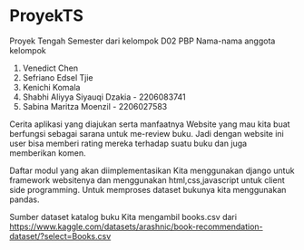 # ProyekTS
Proyek Tengah Semester dari kelompok D02 PBP
Nama-nama anggota kelompok
1. Venedict Chen
2. Sefriano Edsel Tjie
3. Kenichi Komala
4. Shabhi Aliyya Siyauqi Dzakia - 2206083741
5. Sabina Maritza Moenzil - 2206027583

Cerita aplikasi yang diajukan serta manfaatnya
Website yang mau kita buat berfungsi sebagai sarana untuk me-review buku.
Jadi dengan website ini user bisa memberi rating mereka terhadap suatu buku dan juga memberikan komen.

Daftar modul yang akan diimplementasikan
Kita menggunakan django untuk framework websitenya dan menggunakan html,css,javascript untuk client side programming. Untuk memproses dataset bukunya kita menggunakan pandas.

Sumber dataset katalog buku
Kita mengambil books.csv dari
https://www.kaggle.com/datasets/arashnic/book-recommendation-dataset/?select=Books.csv
